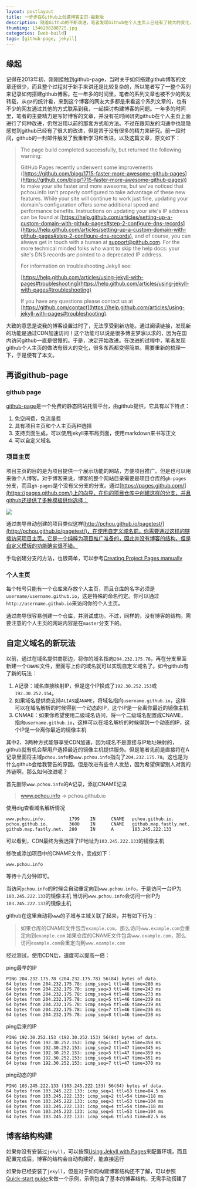 ```yaml
---
layout: postlayout
title: 一步步在GitHub上创建博客主页-最新版
description: 随着Github的不断改进，笔者发现Github在个人主页上已经有了较大的变化，原先的系列文章在某些方面已经有些不合时宜了。有必要重新整理一下思路
thumbimg: 1346208288725.jpg
categories: [web-build]
tags: [github-page, jekyll]
---
```


## 缘起 ##

记得在2013年初，刚刚接触到github-page，当时关于如何搭建github博客的文章还很少，而且整个过程对于新手来讲还是比较复杂的，所以笔者写了一整个系列来记录如何搭建github博客。在一年多的时间里，笔者的系列文章也被不少的网友转载，从ga的统计看，来到这个博客的网友大多都是来看这个系列文章的，也有不少的网友通过其他的方式联系到我，一起探讨构建博客的问题。一年多的时间里，笔者的主要精力是写好博客的文章，并没有花时间研究github在个人主页上面进行了何种改进，仍然沿用以前的那套方式和方法。不过在跟网友的沟通中也隐隐感觉到github已经有了很大的改进，但是苦于没有很多的精力来研究。前一段时间，github的一封邮件触发了我重新学习和改进，以及这篇文章，原文如下：

> The page build completed successfully, but returned the following warning:
> 
> GitHub Pages recently underwent some improvements ([https://github.com/blog/1715-faster-more-awesome-github-pages](https://github.com/blog/1715-faster-more-awesome-github-pages)) to make your site faster and more awesome, but we've noticed that pchou.info isn't properly configured to take advantage of these new features. While your site will continue to work just fine, updating your domain's configuration offers some additional speed and performance benefits. Instructions on updating your site's IP address can be found at [https://help.github.com/articles/setting-up-a-custom-domain-with-github-pages#step-2-configure-dns-records](https://help.github.com/articles/setting-up-a-custom-domain-with-github-pages#step-2-configure-dns-records), and of course, you can always get in touch with a human at support@github.com. For the more technical minded folks who want to skip the help docs: your site's DNS records are pointed to a deprecated IP address. 
> 
> For information on troubleshooting Jekyll see:
> 
>   [https://help.github.com/articles/using-jekyll-with-pages#troubleshooting](https://help.github.com/articles/using-jekyll-with-pages#troubleshooting)
> 
> If you have any questions please contact us at [https://github.com/contact](https://help.github.com/articles/using-jekyll-with-pages#troubleshooting).

大致的意思是说我的博客设置过时了，无法享受到新功能。通过阅读链接，发现新的功能是通过CDN加速访问！这个功能可以说是很多博主梦寐以求的，因为在国内访问github一直是很慢的。于是，决定开始改进。在改进的过程中，笔者发现github个人主页的做法有很大的变化，很多东西都变得简单。需要重新的梳理一下，于是便有了本文。


## 再谈github-page ##

### github page ###

[github-page](https://pages.github.com/)是一个免费的静态网站托管平台，由github提供，它具有以下特点：

1. 免空间费，免流量费
2. 具有项目主页和个人主页两种选择
3. 支持页面生成，可以使用jekyll来布局页面，使用markdown来书写正文
4. 可以自定义域名


### 项目主页 ###

项目主页的目的是为项目提供一个展示功能的网站，方便项目推广。但是也可以用来做个人博客。对于博客来说，博客的整个网站目录需要是项目仓库的`gh-pages`分支，而且`gh-pages`是个没有父分支的分支。通过[https://pages.github.com/](https://pages.github.com/)上的向导，在你的项目仓库中创建这样的分支，并且github还提供了多种模板供你选择：

![](https://pages.github.com/images/choose-layout@2x.png)

通过向导自动创建的项目类似这样[http://pchou.github.io/pagetest/](http://pchou.github.io/pagetest/)，在使用自定义域名前，你需要通过这样的链接访问项目主页。它是一个纯粹为项目推广准备的，因此并没有博客的结构，但是自定义模板的功能确实很不错。

手动创建分支的方法，也很简单，可以参考[Creating Project Pages manually](https://help.github.com/articles/creating-project-pages-manually)

### 个人主页 ###

每个帐号只能有一个仓库来存放个人主页，而且仓库的名字必须是`username/username.github.io`，这是特殊的命名约定。你可以通过`http://username.github.io`来访问你的个人主页。

通过向导很容易创建一个仓库，并测试成功。不过，同样的，没有博客的结构。需要注意的个人主页的网站内容是在`master`分支下的。


## 自定义域名的新玩法 ##

以前，通过在域名提供商那边，将你的域名指向`204.232.175.78`，再在分支里面新建一个`CNAME`文件，里面写上你的域名就可以实现自定义域名了。如今github有了新的玩法：

1. A记录：域名直接映射IP，但是这个IP换成了`192.30.252.153`或`192.30.252.154`。
2. 如果域名提供商支持`ALIAS`或`ANAME`，将域名指向`username.github.io`，这样可以在域名解析的时候得到一个动态的IP，这个IP是一台离你最近的镜像主机
3. CNMAE：如果你希望使用二级域名访问，将一个二级域名配置成CNAME，指向`username.github.io`，这样可以在域名解析的时候得到一个动态的IP，这个IP是一台离你最近的镜像主机

其中2、3两种方式能够享受CDN加速，因为域名不是直接与IP地址映射的，github就有机会帮用户选择最近的镜像主机提供服务。但是笔者先前是直接将在A记录里面将主域`pchou.info`和`www.pchou.info`指向了`204.232.175.78`。这也是为什么github会给我警告的原因。但是改进有些令人发愁，因为希望保留别人对我的外链啊，那么如何改进呢？

首先删除`www.pchou.info`的A记录，添加CNAME记录

> www.pchou.info -> pchou.github.io

使用dig查看域名解析情况

	www.pchou.info.         1799    IN      CNAME   pchou.github.io.
	pchou.github.io.        3600    IN      CNAME   github.map.fastly.net.
	github.map.fastly.net.  280     IN      A       103.245.222.133

可以看到，CDN最终为我选择了IP地址为`103.245.222.133`的镜像主机

修改或添加项目中的CNAME文件，变成如下：

	www.pchou.info

等待十几分钟即可。

当访问`pchou.info`的时候会自动重定向到`www.pchou.info`，于是访问一台IP为`103.245.222.133`的镜像主机
当访问`www.pchou.info`会访问一台IP为`103.245.222.133`的镜像主机

github在这里自动将`www`的子域与主域关联了起来，并有如下行为：

> 如果仓库的CNAME文件包含`example.com`，那么访问`www.example.com`会重定向到`example.com`
> 如果仓库的CNAME文件包含`www.example.com`，那么访问`example.com`会重定向到`www.example.com`


经过测试，使用CDN后，速度可以提高一倍：

ping最早的IP

	PING 204.232.175.78 (204.232.175.78) 56(84) bytes of data.
	64 bytes from 204.232.175.78: icmp_seq=1 ttl=48 time=280 ms
	64 bytes from 204.232.175.78: icmp_seq=3 ttl=46 time=243 ms
	64 bytes from 204.232.175.78: icmp_seq=4 ttl=48 time=273 ms
	64 bytes from 204.232.175.78: icmp_seq=5 ttl=46 time=239 ms
	64 bytes from 204.232.175.78: icmp_seq=6 ttl=46 time=239 ms
	64 bytes from 204.232.175.78: icmp_seq=7 ttl=46 time=236 ms
	64 bytes from 204.232.175.78: icmp_seq=8 ttl=46 time=238 ms

ping后来的IP

	PING 192.30.252.153 (192.30.252.153) 56(84) bytes of data.
	64 bytes from 192.30.252.153: icmp_seq=1 ttl=47 time=358 ms
	64 bytes from 192.30.252.153: icmp_seq=2 ttl=47 time=345 ms
	64 bytes from 192.30.252.153: icmp_seq=5 ttl=47 time=359 ms
	64 bytes from 192.30.252.153: icmp_seq=6 ttl=47 time=351 ms
	64 bytes from 192.30.252.153: icmp_seq=7 ttl=47 time=370 ms

ping动态的IP

	PING 103.245.222.133 (103.245.222.133) 56(84) bytes of data.
	64 bytes from 103.245.222.133: icmp_seq=1 ttl=53 time=84.5 ms
	64 bytes from 103.245.222.133: icmp_seq=2 ttl=54 time=118 ms
	64 bytes from 103.245.222.133: icmp_seq=3 ttl=53 time=104 ms
	64 bytes from 103.245.222.133: icmp_seq=4 ttl=54 time=118 ms
	64 bytes from 103.245.222.133: icmp_seq=5 ttl=53 time=104 ms
	64 bytes from 103.245.222.133: icmp_seq=6 ttl=53 time=82.5 ms


## 博客结构构建 ##

如果你没有安装过`jekyll`，可以按照[Using Jekyll with Pages](https://help.github.com/articles/using-jekyll-with-pages)来配置环境，而且配置完成后，博客的结构会自动构建好，能直接运行

如果你已经安装了`jekyll`，但是对于如何构建博客结构还不了解，可以参照[Quick-start guide](http://jekyllrb.com/docs/quickstart/)来做一个示例，示例包含了基本的博客结构，无需手动搭建了

